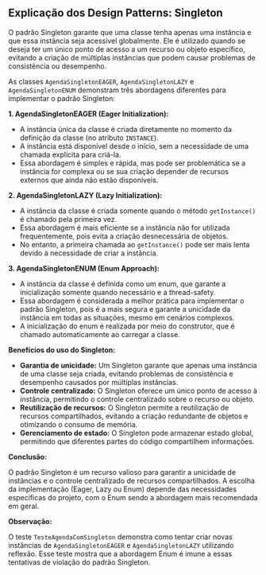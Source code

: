 ## Explicação dos Design Patterns: Singleton

O padrão Singleton garante que uma classe tenha apenas uma instância e que essa instância seja acessível globalmente. Ele é utilizado quando se deseja ter um único ponto de acesso a um recurso ou objeto específico, evitando a criação de múltiplas instâncias que podem causar problemas de consistência ou desempenho.

As classes `AgendaSingletonEAGER`, `AgendaSingletonLAZY` e `AgendaSingletonENUM` demonstram três abordagens diferentes para implementar o padrão Singleton:

**1. AgendaSingletonEAGER (Eager Initialization):**

* A instância única da classe é criada diretamente no momento da definição da classe (no atributo `INSTANCE`).
* A instância está disponível desde o início, sem a necessidade de uma chamada explícita para criá-la.
* Essa abordagem é simples e rápida, mas pode ser problemática se a instância for complexa ou se sua criação depender de recursos externos que ainda não estão disponíveis.

**2. AgendaSingletonLAZY (Lazy Initialization):**

* A instância da classe é criada somente quando o método `getInstance()` é chamado pela primeira vez.
* Essa abordagem é mais eficiente se a instância não for utilizada frequentemente, pois evita a criação desnecessária de objetos.
* No entanto, a primeira chamada ao `getInstance()` pode ser mais lenta devido à necessidade de criar a instância.

**3. AgendaSingletonENUM (Enum Approach):**

* A instância da classe é definida como um enum, que garante a inicialização somente quando necessário e a thread-safety.
* Essa abordagem é considerada a melhor prática para implementar o padrão Singleton, pois é a mais segura e garante a unicidade da instância em todas as situações, mesmo em cenários complexos.
* A inicialização do enum é realizada por meio do construtor, que é chamado automaticamente ao carregar a classe.

**Benefícios do uso do Singleton:**

* **Garantia de unicidade:** Um Singleton garante que apenas uma instância de uma classe seja criada, evitando problemas de consistência e desempenho causados por múltiplas instâncias.
* **Controle centralizado:** O Singleton oferece um único ponto de acesso à instância, permitindo o controle centralizado sobre o recurso ou objeto.
* **Reutilização de recursos:** O Singleton permite a reutilização de recursos compartilhados, evitando a criação redundante de objetos e otimizando o consumo de memória.
* **Gerenciamento de estado:** O Singleton pode armazenar estado global, permitindo que diferentes partes do código compartilhem informações.

**Conclusão:**

O padrão Singleton é um recurso valioso para garantir a unicidade de instâncias e o controle centralizado de recursos compartilhados. A escolha da implementação (Eager, Lazy ou Enum) depende das necessidades específicas do projeto, com o Enum sendo a abordagem mais recomendada em geral.

**Observação:**

O teste `TesteAgendaComSingleton` demonstra como tentar criar novas instâncias de `AgendaSingletonEAGER` e `AgendaSingletonLAZY` utilizando reflexão. Esse teste mostra que a abordagem Enum é imune a essas tentativas de violação do padrão Singleton.